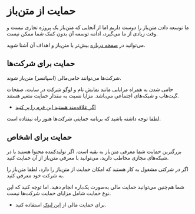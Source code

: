 # حمایت از متن‌باز

ما توسعه دادن متن‌باز را دوست داریم اما از آنجایی که متن‌باز یک پروژه تجاری نیست و وقت زیادی از ما می‌گیرد، ادامه توسعه آن بدون کمک شما ممکن نیست.

می‌توانید در [صفحه درباره](https://matnbaz.net/about) بیش‌تر با متن‌باز و اهداف آن آشنا شوید.

## حمایت برای شرکت‌ها

شرکت‌ها می‌توانند حامی‌مالی (اسپانسر) متن‌باز شوند.

حامی شدن به همراه مزایایی مانند نمایش نام و لوگو شرکت در سایت، صفحات گیت‌هاب و شبکه‌های اجتماعی می‌باشد. مزایا نسبت به مقدار حمایت متغیر هستند.

- [اگر علاقه‌مند هستید این فرم را پر کنید](https://forms.gle/ePRQjWi9SgrDJ3eU7)

لطفا توجه داشته باشید که برنامه حمایتی شرکت‌ها هنوز راه نیفتاده است.

## حمایت برای اشخاص

بزرگترین حمایت شما معرفی متن‌باز به بقیه است. اگر تولید‌کننده محتوا هستید یا در شبکه‌های مجازی مخاطب دارید، می‌توانید با معرفی متن‌باز از آن حمایت کنید.

اگر در شرکتی مشغول به کار هستید که امکان حمایت از متن‌باز را دارد، لطفا متن‌باز را به شرکت خود معرفی کنید.

شما هم‌چنین می‌توانید حمایت مالی به‌صورت یک‌باره انجام دهید. اما توجه کنید که این نوع حمایت شامل مزایای حمایت شرکت‌ها نیست.

- برای حمایت مالی از [این لینک](https://zarinp.al/matnbaz) استفاده کنید.
